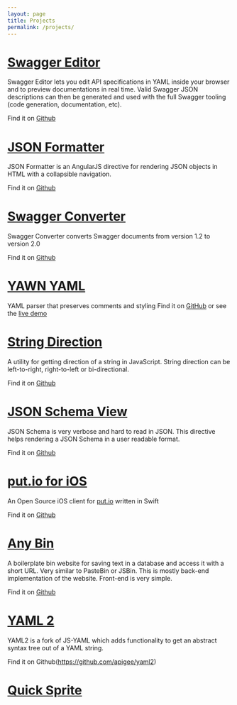 ```yaml
---
layout: page
title: Projects
permalink: /projects/
---
```


# [Swagger Editor](https://github.com/swagger-api/swagger-editor)
Swagger Editor lets you edit API specifications in YAML inside your browser and to preview documentations in real time. Valid Swagger JSON descriptions can then be generated and used with the full Swagger tooling (code generation, documentation, etc).

Find it on [Github](https://github.com/swagger-api/swagger-editor)

# [JSON Formatter](https://github.com/mohsen1/json-formatter)
JSON Formatter is an AngularJS directive for rendering JSON objects in HTML with a collapsible navigation.

Find it on [Github](https://github.com/mohsen1/json-formatter)

# [Swagger Converter](https://github.com/apigee-127/swagger-converter)
Swagger Converter converts Swagger documents from version 1.2 to version 2.0

Find it on [Github](https://github.com/apigee-127/swagger-converter)

# [YAWN YAML](https://github.com/mohsen1/yawn-yaml)
YAML parser that preserves comments and styling
Find it on [GitHub](https://github.com/mohsen1/yawn-yaml) or see the [live demo](http://azimi.me/yawn-yaml/demo/index.html)

# [String Direction](https://github.com/mohsen1/string-direction)
A utility for getting direction of a string in JavaScript. String direction can be left-to-right, right-to-left or bi-directional.

Find it on [Github](https://github.com/mohsen1/string-direction)

# [JSON Schema View](https://github.com/mohsen1/json-schema-view)
JSON Schema is very verbose and hard to read in JSON. This directive helps rendering a JSON Schema in a user readable format.

Find it on [Github](https://github.com/mohsen1/json-schema-view)

# [put.io for iOS](https://github.com/mohsen1/put.io)
An Open Source iOS client for [put.io](http://put.io) written in Swift

Find it on [Github](https://github.com/mohsen1/put.io)

# [Any Bin](https://github.com/mohsen1/anybin)
A boilerplate bin website for saving text in a database and access it with a short URL. Very similar to PasteBin or JSBin. This is mostly back-end implementation of the website. Front-end is very simple.

Find it on [Github](https://github.com/mohsen1/anybin)

# [YAML 2](https://github.com/apigee/yaml2)
YAML2 is a fork of JS-YAML which adds functionality to get an abstract syntax tree out of a YAML string.

Find it on Github(https://github.com/apigee/yaml2)


# [Quick Sprite](https://github.com/mohsen1/quicksprite)

